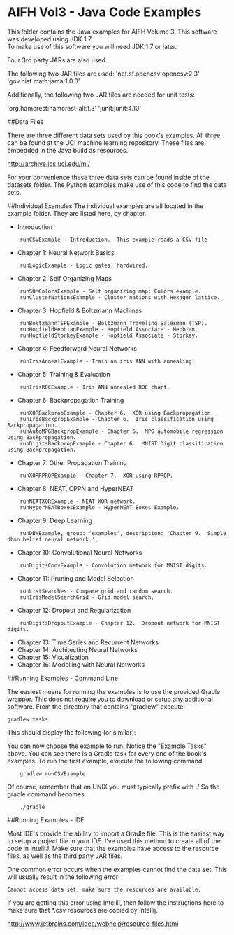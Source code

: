 AIFH Vol3  - Java Code Examples
====
This folder contains the Java examples for AIFH Volume 3.  This software was developed using JDK 1.7.  
To make use of this software you will need JDK 1.7 or later.

Four 3rd party JARs are also used.

The following two JAR files are used:
'net.sf.opencsv:opencsv:2.3'
'gov.nist.math:jama:1.0.3'

Additionally, the following two JAR files are needed for unit tests:

'org.hamcrest:hamcrest-all:1.3'
'junit:junit:4.10'

##Data Files

There are three different data sets used by this book's examples.  All three can be found
at the UCI machine learning repository. These files are embedded in the Java build as
resources.

http://archive.ics.uci.edu/ml/

For your convenience these three data sets can be found inside of the datasets folder.
The Python examples make use of this code to find the data sets.

##Individual Examples
The individual examples are all located in the example folder.  They are listed here,
by chapter.

* Introduction
```
    runCSVExample - Introduction.  This example reads a CSV file
```
* Chapter 1: Neural Network Basics
```
    runLogicExample - Logic gates, hardwired.
```
* Chapter 2: Self Organizing Maps
```
    runSOMColorsExample - Self organizing map: Colors example.
    runClusterNationsExample - Cluster nations with Hexagon lattice.
```
* Chapter 3: Hopfield & Boltzmann Machines
```
    runBoltzmannTSPExample - Boltzmann Traveling Salesman (TSP).
    runHopfieldHebbianExample - Hopfield Associate - Hebbian.
    runHopfieldStorkeyExample - Hopfield Associate - Storkey.
```
* Chapter 4: Feedforward Neural Networks
```
    runIrisAnnealExample - Train an iris ANN with annealing.
```
* Chapter 5: Training & Evaluation
```
	runIrisROCExample - Iris ANN annealed ROC chart.
```
* Chapter 6: Backpropagation Training
```
	runXORBackpropExample - Chapter 6.  XOR using Backpropagation.
	runIrisBackpropExample - Chapter 6.  Iris classification using Backpropagation.
	runAutoMPGBackpropExample - Chapter 6.  MPG automobile regression using Backpropagation.
	runDigitsBackpropExample - Chapter 6.  MNIST Digit classification using Backpropagation.

```
* Chapter 7: Other Propagation Training
```
	runXORRPROPExample - Chapter 7.  XOR using RPROP.
```
* Chapter 8: NEAT, CPPN and HyperNEAT
```
    runNEATXORExample - NEAT XOR network.
    runHyperNEATBoxesExample - HyperNEAT Boxes Example.

```
* Chapter 9: Deep Learning
```
	runDBNExample, group: 'examples', description: 'Chapter 9.  Simple dbnn belief neural network.',
```
* Chapter 10: Convolutional Neural Networks
```
	runDigitsConvExample - Convolution network for MNIST digits.
```
* Chapter 11: Pruning and Model Selection
```
	runListSearches - Compare grid and random search.
	runIrisModelSearchGrid - Grid model search.
```
* Chapter 12: Dropout and Regularization
```
	runDigitsDropoutExample - Chapter 12.  Dropout network for MNIST digits.
```
* Chapter 13: Time Series and Recurrent Networks
* Chapter 14: Architecting Neural Networks
* Chapter 15: Visualization
* Chapter 16: Modelling with Neural Networks

##Running Examples - Command Line

The easiest means for running the examples is to use the provided Gradle wrapper.  This does not require you to download
or setup any additional software.  From the directory that contains "gradlew" execute:
```
gradlew tasks
```
This should display the following (or similar):


You can now choose the example to run.  Notice the "Example Tasks" above.  You can see there is a Gradle task for every
one of the book's examples.  To run the first example, execute the following command.
```
    gradlew runCSVExample
```
Of course, remember that on UNIX you must typically prefix with ./
So the gradle command becomes.
```
    ./gradle
```
##Running Examples - IDE

Most IDE's provide the ability to import a Gradle file.  This is the easiest way to setup a project file in your IDE.
I've used this method to create all of the code in IntelliJ. Make sure that the examples have access to the 
resource files, as well as the third party JAR files.

One common error occurs when the examples cannot find the data set.  This will usually result in the following error: 

```Cannot access data set, make sure the resources are available.```

If you are getting this error using Intellij, then follow the instructions here to make sure that *.csv resources
are copied by Intellij.

http://www.jetbrains.com/idea/webhelp/resource-files.html